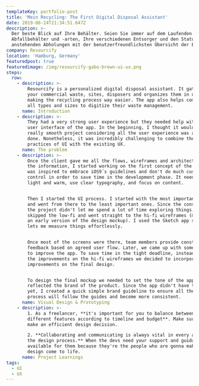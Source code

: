 ```yaml
---
templateKey: portfolio-post
title: 'Mein Recycling: The First Digital Disposal Assistant'
date: 2019-06-24T21:34:51.647Z
description: >-
  Der beste Blick auf Ihre Behälter. Seien Sie immer auf dem Laufenden über Ihre
  Abfallbehälter und -arten, Ihre verschiedenen Entsorger und den Status Ihrer
  anstehenden Abholungen mit der benutzerfreundlichsten Übersicht der Branche
company: Resourcify
location: 'Hamburg, Germany'
featuredpost: true
featuredimage: /img/resourcify-gabo-brown-ui-ux.png
steps:
  row:
    - description: >-
        Resourcify is a personalized digital disposal assistant. It gathers all
        your commercial waste, sites, disposers and organizes them in one app,
        making the recycling process way easier. The app also helps companies of
        all types and sizes to digitize their waste management.
      name: Introduction
    - description: >-
        They had a very strong user experience but they needed help with the
        user interface of the app. In the beginning, I thought it would be a
        really smooth project considering all the user experience was already
        done. Nonetheless, it was incredibly challenging to combine the good
        practices of UI with the existing UX.
      name: The problem
    - description: >-
        Once the client gave me all the flows, wireframes and architecture of
        the information, I started working on the first concept of the app. I
        was inspired to embrace iOS9´s guidelines and don't do much custom
        control in order to save time in the development phase. It needed to be
        light and warm, use clear typography, and focus on content.


        Then I started the UI process. I started with the most important pages
        and went from there to the least important ones. Since the constraint of
        the project didn't let me spend a lot of time exploring things, I
        skipped the low-fi and went straight to the hi-fi wireframes (more like
        an early version of the design mockup). I used the Sketch app since it
        lets me measure things effortlessly.


        Once most of the screens were there, team members provide constructive
        feedback based on agreed user flow. Later, we came up with some feedback
        to improve the app. To save time in the tight deadline, instead of doing
        the improvements on the hi-fi wireframes we decided to incorporate the
        improvements on the final design. 


        To design the final mockup we needed to set the tone of the app that
        reflected the brand of the product. Since the app didn't have this set
        yet, I created a quick simple brand guideline to ensure all the design
        process will follow the guides and become more consistent.
      name: Visual Design & Prototyping
    - description: >-
        1. As a freelancer, **it's important for you to balance between
        different features according to timeline and budget**. Make sure you
        make an efficient design decision.

        2. **Collaborating and communicating is always vital in every aspect of
        the design process.** When the devs need your support and guidance, be
        available for them because they're the people who are gonna make your
        design come to life.
      name: Project Learnings
tags:
  - UI
  - UX
---
```


